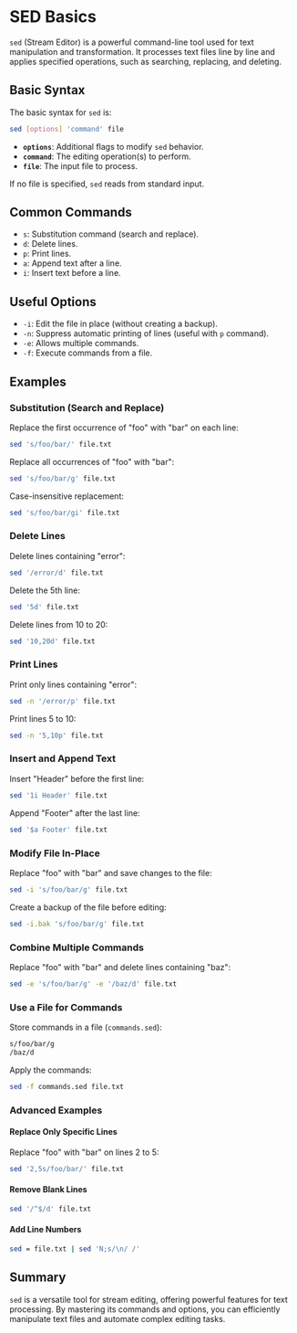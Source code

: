 # SED Basics

`sed` (Stream Editor) is a powerful command-line tool used for text manipulation and transformation. It processes text files line by line and applies specified operations, such as searching, replacing, and deleting.

## Basic Syntax
The basic syntax for `sed` is:

```bash
sed [options] 'command' file
```
- **`options`**: Additional flags to modify `sed` behavior.
- **`command`**: The editing operation(s) to perform.
- **`file`**: The input file to process.

If no file is specified, `sed` reads from standard input.

## Common Commands
- `s`: Substitution command (search and replace).
- `d`: Delete lines.
- `p`: Print lines.
- `a`: Append text after a line.
- `i`: Insert text before a line.

## Useful Options
- `-i`: Edit the file in place (without creating a backup).
- `-n`: Suppress automatic printing of lines (useful with `p` command).
- `-e`: Allows multiple commands.
- `-f`: Execute commands from a file.

## Examples

### Substitution (Search and Replace)
Replace the first occurrence of "foo" with "bar" on each line:
```bash
sed 's/foo/bar/' file.txt
```

Replace all occurrences of "foo" with "bar":
```bash
sed 's/foo/bar/g' file.txt
```

Case-insensitive replacement:
```bash
sed 's/foo/bar/gi' file.txt
```

### Delete Lines
Delete lines containing "error":
```bash
sed '/error/d' file.txt
```

Delete the 5th line:
```bash
sed '5d' file.txt
```

Delete lines from 10 to 20:
```bash
sed '10,20d' file.txt
```

### Print Lines
Print only lines containing "error":
```bash
sed -n '/error/p' file.txt
```

Print lines 5 to 10:
```bash
sed -n '5,10p' file.txt
```

### Insert and Append Text
Insert "Header" before the first line:
```bash
sed '1i Header' file.txt
```

Append "Footer" after the last line:
```bash
sed '$a Footer' file.txt
```

### Modify File In-Place
Replace "foo" with "bar" and save changes to the file:
```bash
sed -i 's/foo/bar/g' file.txt
```

Create a backup of the file before editing:
```bash
sed -i.bak 's/foo/bar/g' file.txt
```

### Combine Multiple Commands
Replace "foo" with "bar" and delete lines containing "baz":
```bash
sed -e 's/foo/bar/g' -e '/baz/d' file.txt
```

### Use a File for Commands
Store commands in a file (`commands.sed`):
```bash
s/foo/bar/g
/baz/d
```
Apply the commands:
```bash
sed -f commands.sed file.txt
```

### Advanced Examples

#### Replace Only Specific Lines
Replace "foo" with "bar" on lines 2 to 5:
```bash
sed '2,5s/foo/bar/' file.txt
```

#### Remove Blank Lines
```bash
sed '/^$/d' file.txt
```

#### Add Line Numbers
```bash
sed = file.txt | sed 'N;s/\n/ /'
```

## Summary
`sed` is a versatile tool for stream editing, offering powerful features for text processing. By mastering its commands and options, you can efficiently manipulate text files and automate complex editing tasks.

